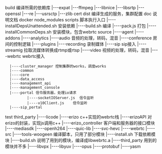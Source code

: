 build 编译所需的依赖库
    |---expat
    |---ffmpeg
    |---libnice
    |---libsrtp
    |---openssl
    |---re
    |---usrsctp
    |---zlib
cert
dist 编译生成的服务，集群配置
doc 说明文档
docker
node_modules
scripts  脚本执行入口
         |----installDepsUnattended.sh  安装依赖
         |----build.sh 编译
         |----pack.js 打包
         |----installCommonDeps.sh 安装模块，包含webrtc
source
      |----agent
             |----addons
             |----analytics
             |----audio  音频的处理，转码，混音
             |----conference 房间的控制逻辑
             |----plugins
             |----recording 录制媒体
             |----sip  sip接入
             |----streamig 拉取流媒体转换成rtmp或rtsp
             |----video 视频的处理，转码，混音
             |----webrtc webrtc接入
                     
      |----cluster_manager 控制集群的works，调度works
      |----common
      |----core
      |----data_access
      |----management_api
      |----management_console
      |----portal 信令服务器，处理io请求
              |----socketIOServer.js  信令监听
              |----v10Client.js    信令监听
      |----sip_portal
test
third_party
    |----licode
            |----erizo  c++实现的webrtc栈
            |----erizoAPI  对erizo的封装，实现js调用c++
            |----erizo_controller 客户端和服务器的接口模块
    |----mediasdk
    |----openh264
    |----quic-lib
    |----svc-hevc
    |----webrtc
           |----src
                 |----tools-woogeen 编译脚本，只用了部分模块
                 |----install.sh 下载依赖模块
                 |----build.sh  说明了用到的模块，编译成libwebrtc.a
                 |----third_party  用到的模块并不多
                            |----libvpx
                            |----libyuv
                            |----opus
                            |----protobuf
                            |----yasm